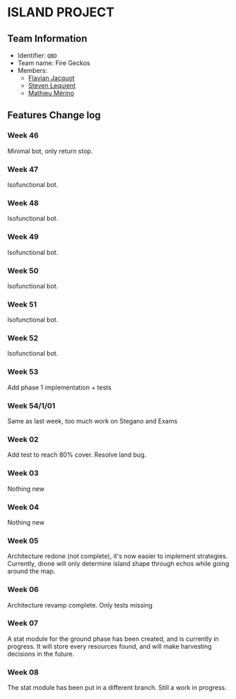 ﻿# ISLAND PROJECT

## Team Information

  * Identifier: `QBD`
  * Team name: Fire Geckos
  * Members:
    *  [Flavian Jacquot](mailto:flavian.jacquot@etu.unice.fr)
    *  [Steven Lequient](mailto:lequient.steven@etu.unice.fr)
    *  [Mathieu Mérino](mailto:percee@live.fr)

## Features Change log

### Week 46

Minimal bot, only return stop.

### Week 47

Isofunctional bot.

### Week 48

Isofunctional bot.

### Week 49

Isofunctional bot.

### Week 50

Isofunctional bot.

### Week 51

Isofunctional bot.

### Week 52

Isofunctional bot.

### Week 53

Add phase 1 implementation + tests

### Week 54/1/01

Same as last week, too much work on Stegano and Exams

### Week 02

Add test to reach 80% cover. Resolve land bug.

### Week 03

Nothing new

### Week 04

Nothing new

### Week 05

Architecture redone (not complete), it's now easier to implement strategies. Currently, drone will only determine island shape through echos while going around the map.

### Week 06

Architecture revamp complete. Only tests missing

### Week 07

A stat module for the ground phase has been created, and is currently in progress. It will store every resources found, and will make harvesting decisions in the future.

### Week 08

The stat module has been put in a different branch. Still a work in progress.

